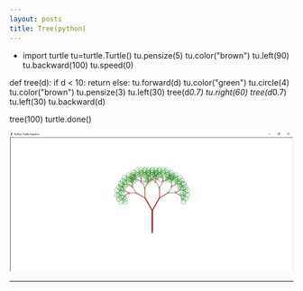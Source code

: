 ```yaml
---
layout: posts
title: Tree(python)
---
```



- import turtle
  tu=turtle.Turtle()
  tu.pensize(5)
  tu.color("brown")
  tu.left(90)
  tu.backward(100)
  tu.speed(0)


def tree(d):
    if d < 10:
        return
    else:
        tu.forward(d)
        tu.color("green")
        tu.circle(4)
        tu.color("brown")
        tu.pensize(3)
        tu.left(30)
        tree(d*0.7)
        tu.right(60)
        tree(d*0.7)
        tu.left(30)
        tu.backward(d)


tree(100)
turtle.done()

![Alt text](../assets/images/tree-pic.png "picture of tree")



---
